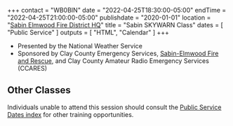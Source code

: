 +++
contact = "WB0BIN"
date = "2022-04-25T18:30:00-05:00"
endTime = "2022-04-25T21:00:00-05:00"
publishdate = "2020-01-01"
location = "[Sabin Elmwood Fire District HQ](/places/sabin-elmwood-fire-district-headquarters)"
title = "Sabin SKYWARN Class"
dates = [ "Public Service" ]
outputs = [ "HTML", "Calendar" ]
+++
* Presented by the National Weather Service
* Sponsored by Clay County Emergency Services, [Sabin-Elmwood Fire and Rescue](http://www.sabin-elmwoodfire.com/), and Clay County Amateur Radio Emergency Services (CCARES)

## Other Classes

Individuals unable to attend this session should consult the
[Public Service Dates index](/dates/public-service) for other training
opportunities.

